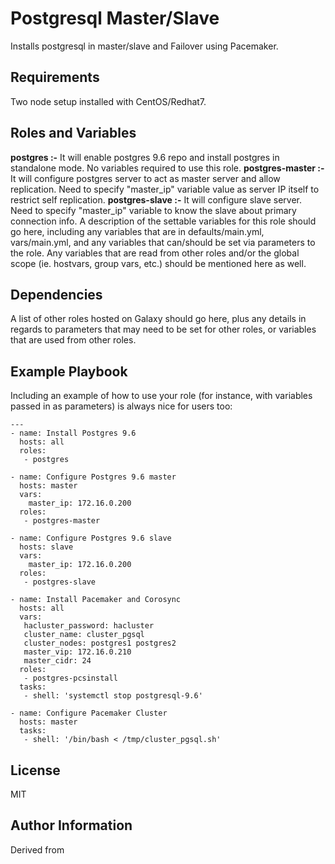 Postgresql Master/Slave
=======================

Installs postgresql in master/slave and Failover using Pacemaker.

Requirements
------------

Two node setup installed with CentOS/Redhat7.

Roles and Variables
--------------

**postgres :-** It will enable postgres 9.6 repo and install postgres in standalone mode. No variables required to use this role.
**postgres-master :-** It will configure postgres server to act as master server and allow replication. Need to specify "master_ip" variable value as server IP itself to restrict self replication.
**postgres-slave :-** It will configure slave server. Need to specify "master_ip" variable to know the slave about primary connection info.
A description of the settable variables for this role should go here, including any variables that are in defaults/main.yml, vars/main.yml, and any variables that can/should be set via parameters to the role. Any variables that are read from other roles and/or the global scope (ie. hostvars, group vars, etc.) should be mentioned here as well.

Dependencies
------------

A list of other roles hosted on Galaxy should go here, plus any details in regards to parameters that may need to be set for other roles, or variables that are used from other roles.

Example Playbook
----------------

Including an example of how to use your role (for instance, with variables passed in as parameters) is always nice for users too:
```
---
- name: Install Postgres 9.6
  hosts: all
  roles:
   - postgres

- name: Configure Postgres 9.6 master
  hosts: master
  vars:
    master_ip: 172.16.0.200
  roles:
   - postgres-master

- name: Configure Postgres 9.6 slave
  hosts: slave
  vars:
    master_ip: 172.16.0.200
  roles:
   - postgres-slave

- name: Install Pacemaker and Corosync
  hosts: all
  vars:
   hacluster_password: hacluster
   cluster_name: cluster_pgsql
   cluster_nodes: postgres1 postgres2
   master_vip: 172.16.0.210
   master_cidr: 24
  roles:
   - postgres-pcsinstall
  tasks:
   - shell: 'systemctl stop postgresql-9.6'

- name: Configure Pacemaker Cluster
  hosts: master
  tasks:
   - shell: '/bin/bash < /tmp/cluster_pgsql.sh'
```

License
-------

MIT

Author Information
------------------


Derived from 

